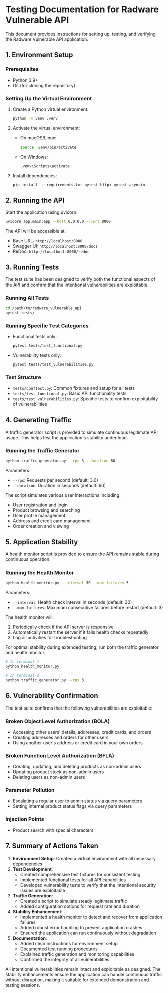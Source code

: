 # Testing Documentation for Radware Vulnerable API

This document provides instructions for setting up, testing, and verifying the Radware Vulnerable API application.

## 1. Environment Setup

### Prerequisites
- Python 3.9+ 
- Git (for cloning the repository)

### Setting Up the Virtual Environment

1. Create a Python virtual environment:
   ```sh
   python -m venv .venv
   ```

2. Activate the virtual environment:
   - On macOS/Linux:
     ```sh
     source .venv/bin/activate
     ```
   - On Windows:
     ```sh
     .venv\Scripts\activate
     ```

3. Install dependencies:
   ```sh
   pip install -r requirements.txt pytest httpx pytest-asyncio
   ```

## 2. Running the API

Start the application using uvicorn:

```sh
uvicorn app.main:app --host 0.0.0.0 --port 8000
```

The API will be accessible at:
- Base URL: `http://localhost:8000`
- Swagger UI: `http://localhost:8000/docs`
- ReDoc: `http://localhost:8000/redoc`

## 3. Running Tests

The test suite has been designed to verify both the functional aspects of the API and confirm that the intentional vulnerabilities are exploitable.

### Running All Tests

```sh
cd /path/to/radware_vulnerable_api
pytest tests/
```

### Running Specific Test Categories

- Functional tests only:
  ```sh
  pytest tests/test_functional.py
  ```

- Vulnerability tests only:
  ```sh
  pytest tests/test_vulnerabilities.py
  ```

### Test Structure

- `tests/conftest.py`: Common fixtures and setup for all tests
- `tests/test_functional.py`: Basic API functionality tests
- `tests/test_vulnerabilities.py`: Specific tests to confirm exploitability of vulnerabilities

## 4. Generating Traffic

A traffic generator script is provided to simulate continuous legitimate API usage. This helps test the application's stability under load.

### Running the Traffic Generator

```sh
python traffic_generator.py --rps 3 --duration 60
```

Parameters:
- `--rps`: Requests per second (default: 3.0)
- `--duration`: Duration in seconds (default: 60)

The script simulates various user interactions including:
- User registration and login
- Product browsing and searching
- User profile management
- Address and credit card management
- Order creation and viewing

## 5. Application Stability

A health monitor script is provided to ensure the API remains stable during continuous operation:

### Running the Health Monitor

```sh
python health_monitor.py --interval 30 --max-failures 3
```

Parameters:
- `--interval`: Health check interval in seconds (default: 30)
- `--max-failures`: Maximum consecutive failures before restart (default: 3)

The health monitor will:
1. Periodically check if the API server is responsive
2. Automatically restart the server if it fails health checks repeatedly
3. Log all activities for troubleshooting

For optimal stability during extended testing, run both the traffic generator and health monitor:

```sh
# In terminal 1
python health_monitor.py

# In terminal 2
python traffic_generator.py --rps 3
```

## 6. Vulnerability Confirmation

The test suite confirms that the following vulnerabilities are exploitable:

### Broken Object Level Authorization (BOLA)
- Accessing other users' details, addresses, credit cards, and orders
- Creating addresses and orders for other users
- Using another user's address or credit card in your own orders

### Broken Function Level Authorization (BFLA)
- Creating, updating, and deleting products as non-admin users
- Updating product stock as non-admin users
- Deleting users as non-admin users

### Parameter Pollution
- Escalating a regular user to admin status via query parameters
- Setting internal product status flags via query parameters

### Injection Points
- Product search with special characters

## 7. Summary of Actions Taken

1. **Environment Setup**: Created a virtual environment with all necessary dependencies
2. **Test Development**: 
   - Created comprehensive test fixtures for consistent testing
   - Implemented functional tests for all API capabilities
   - Developed vulnerability tests to verify that the intentional security issues are exploitable
3. **Traffic Generation**: 
   - Created a script to simulate steady legitimate traffic
   - Added configuration options for request rate and duration
4. **Stability Enhancement**:
   - Implemented a health monitor to detect and recover from application failures
   - Added robust error handling to prevent application crashes
   - Ensured the application can run continuously without degradation
5. **Documentation**:
   - Added clear instructions for environment setup
   - Documented test running procedures
   - Explained traffic generation and monitoring capabilities
   - Confirmed the integrity of all vulnerabilities

All intentional vulnerabilities remain intact and exploitable as designed. The stability enhancements ensure the application can handle continuous traffic without disruption, making it suitable for extended demonstration and testing sessions.

